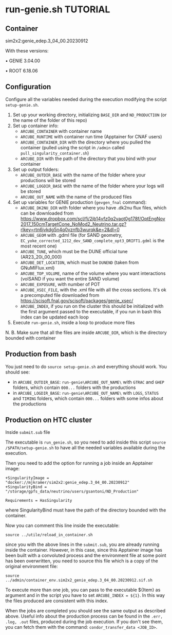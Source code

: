 # run-genie.sh TUTORIAL

## Container
sim2x2:genie_edep.3_04_00.20230912

With these versions:

• GENIE 3.04.00 

• ROOT 6.18.06

## Configuration
Configure all the variables needed during the execution modifying the script `setup-genie.sh`. 
1. Set up your working directory, initializing `BASE_DIR` and `ND_PRODUCTION` (or the name of the folder of this repo)
2. Set up container info:
   - `ARCUBE_CONTAINER` with container name
   - `ARCUBE_RUNTIME` with container run time (Apptainer for CNAF users)
   - `ARCUBE_CONTAINER_DIR` with the directory where you pulled the container (pulled using the script in `/admin` called `pull_singularity_container.sh`)
   - `ARCUBE_DIR` with the path of the directory that you bind with your container
3. Set up output folders:
   - `ARCUBE_OUTDIR_BASE` with the name of the folder where your productions will be stored
   - `ARCUBE_LOGDIR_BASE` with the name of the folder where your logs will be stored
   - `ARCUBE_OUT_NAME` with the name of the produced files
4. Set up variables for GENIE production (`gevgen_fnal` command):
   - `ARCUBE_DK2NU_DIR` with folder where you have .dk2nu flux files, which can be downloaded from https://www.dropbox.com/scl/fi/2jb14vfz0q2vaot0g178f/OptEngNov2017_150cmTargetCone_NoMod2_Neutrino.tar.gz?rlkey=rtn6jvkdg5n4q0vznfb3wurqk&e=2&dl=0
   - `ARCUBE_GEOM` with .gdml file (for SAND geometry, `EC_yoke_corrected_1212_dev_SAND_complete_opt3_DRIFT1.gdml` is the most recent one)
   - `ARCUBE_TUNE`, which must be the DUNE official tune (AR23_20i_00_000)
   - `ARCUBE_DET_LOCATION`, which must be `DUNEND` (taken from GNuMIFlux.xml)
   - `ARCUBE_TOP_VOLUME`, name of the volume where you want interactions (volSAND if you want the entire SAND volume)
   - `ARCUBE_EXPOSURE`, with number of POT
   - `ARCUBE_XSEC_FILE`, with the .xml file with all the cross sections. It's ok a precomputed file downloaded from https://scisoft.fnal.gov/scisoft/packages/genie_xsec/
   - `ARCUBE_INDEX`, if you run on the cluster this should be initialized with the first argument passed to the executable, if you run in bash this index can be updated each loop
5. Execute `run-genie.sh`, inside a loop to produce more files

N. B. Make sure that all the files are inside `ARCUBE_DIR`, which is the directory bounded with container

## Production from bash
You just need to do `source setup-genie.sh` and everything should work. You should see: 
- in `ARCUBE_OUTDIR_BASE`: `run-genie\ARCUBE_OUT_NAME\` with `GTRAC` and `GHEP` folders, which contain `000...` folders with the productions
- in `ARCUBE_LOGDIR_BASE`: `run-genie\ARCUBE_OUT_NAME\` with `LOGS`, `STATUS` and `TIMING` folders, which contain `000...` folders with some infos about the productions

## Production on HTC cluster
Inside `submit.sub` file

The executable is `run_genie.sh`, so you need to add inside this script `source /$PATH/setup-genie.sh` to have all the needed variables available during the execution.

Then you need to add the option for running a job inside an Apptainer image: 
```
+SingularityImage = "docker://mjkramer/sim2x2:genie_edep.3_04_00.20230912"
+SingularityBind = "/storage/gpfs_data/neutrino/users/gsantoni/ND_Production"

Requirements = HasSingularity
```
where SingularityBind must have the path of the directory bounded with the container.

Now you can comment this line inside the executable: 
```
source ../utile/reload_in_container.sh
```
since you with the above lines in the `submit.sub`, you are already running inside the container. However, in this case, since this Apptainer image has been built with a convoluted process and the environment file at some point has been overwritten, you need to source this file which is a copy of the original environment file: 
```
source ../admin/container_env.sim2x2_genie_edep.3_04_00.20230912.sif.sh
```

To execute more than one job, you can pass to the executable ${Item} as argument and in the script you have to set `ARCUBE_INDEX = ${1}`. In this way the files produced are consistent with this index. 

When the jobs are completed you should see the same output as described above. Useful info about the production process can be found in the `.err, .log, .out` files, produced during the job execution. If you don't see them, you can fetch them with the command: `condor_transfer_data <JOB_ID>`.

